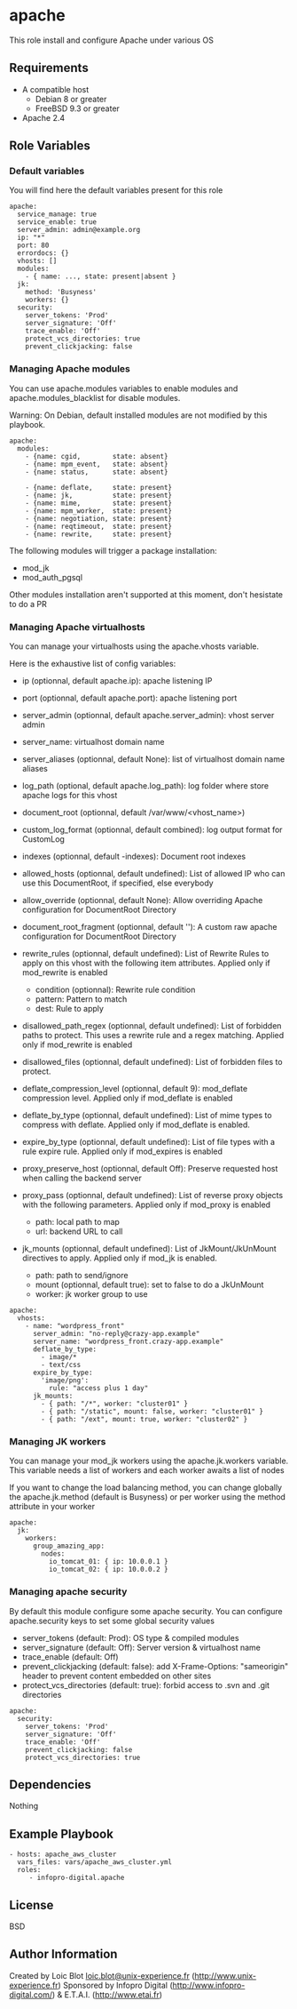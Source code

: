 # apache

This role install and configure Apache under various OS

## Requirements

* A compatible host
  * Debian 8 or greater
  * FreeBSD 9.3 or greater
* Apache 2.4

## Role Variables

### Default variables
You will find here the default variables present for this role

```
apache:
  service_manage: true
  service_enable: true
  server_admin: admin@example.org
  ip: "*"
  port: 80
  errordocs: {}
  vhosts: []
  modules:
    - { name: ..., state: present|absent }
  jk:
    method: 'Busyness'
    workers: {}
  security:
    server_tokens: 'Prod'
    server_signature: 'Off'
    trace_enable: 'Off'
    protect_vcs_directories: true
    prevent_clickjacking: false

```

### Managing Apache modules

You can use apache.modules variables to enable modules and apache.modules_blacklist for disable modules.

Warning: On Debian, default installed modules are not modified by this playbook.

```
apache:
  modules:
    - {name: cgid,        state: absent}
    - {name: mpm_event,   state: absent}
    - {name: status,      state: absent}

    - {name: deflate,     state: present}
    - {name: jk,          state: present}
    - {name: mime,        state: present}
    - {name: mpm_worker,  state: present}
    - {name: negotiation, state: present}
    - {name: reqtimeout,  state: present}
    - {name: rewrite,     state: present}
```

The following modules will trigger a package installation:

* mod_jk
* mod_auth_pgsql

Other modules installation aren't supported at this moment, don't hesistate to do a PR

### Managing Apache virtualhosts

You can manage your virtualhosts using the apache.vhosts variable.

Here is the exhaustive list of config variables:

* ip (optionnal, default apache.ip): apache listening IP
* port (optionnal, default apache.port): apache listening port
* server_admin (optionnal, default apache.server_admin): vhost server admin
* server_name: virtualhost domain name
* server_aliases (optionnal, default None): list of virtualhost domain name aliases
* log_path (optional, default apache.log_path): log folder where store apache logs for this vhost
* document_root (optionnal, default /var/www/<vhost_name>)
* custom_log_format (optionnal, default combined): log output format for CustomLog
* indexes (optionnal, default -indexes): Document root indexes
* allowed_hosts (optionnal, default undefined): List of allowed IP who can use this DocumentRoot, if specified, else everybody
* allow_override (optionnal, default None): Allow overriding Apache configuration for DocumentRoot Directory
* document_root_fragment (optionnal, default ''): A custom raw apache configuration for DocumentRoot Directory
* rewrite_rules (optionnal, default undefined): List of Rewrite Rules to apply on this vhost with the following item attributes. Applied only if mod_rewrite is enabled

  * condition (optionnal): Rewrite rule condition
  * pattern: Pattern to match
  * dest: Rule to apply

* disallowed_path_regex (optionnal, default undefined): List of forbidden paths to protect. This uses a rewrite rule and a regex matching. Applied only if mod_rewrite is enabled
* disallowed_files (optionnal, default undefined): List of forbidden files to protect.
* deflate_compression_level (optionnal, default 9): mod_deflate compression level. Applied only if mod_deflate is enabled
* deflate_by_type (optionnal, default undefined): List of mime types to compress with deflate. Applied only if mod_deflate is enabled.
* expire_by_type (optionnal, default undefined): List of file types with a rule expire rule. Applied only if mod_expires is enabled
* proxy_preserve_host (optionnal, default Off): Preserve requested host when calling the backend server
* proxy_pass (optionnal, default undefined): List of reverse proxy objects with the following parameters. Applied only if mod_proxy is enabled

  * path: local path to map
  * url: backend URL to call

* jk_mounts (optionnal, default undefined): List of JkMount/JkUnMount directives to apply. Applied only if mod_jk is enabled.

  * path: path to send/ignore
  * mount (optionnal, default true): set to false to do a JkUnMount
  * worker: jk worker group to use
```
apache:
  vhosts:
    - name: "wordpress_front"
      server_admin: "no-reply@crazy-app.example"
      server_name: "wordpress_front.crazy-app.example"
      deflate_by_type:
        - image/*
        - text/css
      expire_by_type:
        'image/png':
          rule: "access plus 1 day"
      jk_mounts:
        - { path: "/*", worker: "cluster01" }
        - { path: "/static", mount: false, worker: "cluster01" }
        - { path: "/ext", mount: true, worker: "cluster02" }
```

### Managing JK workers

You can manage your mod_jk workers using the apache.jk.workers variable. 
This variable needs a list of workers and each worker awaits a list of nodes

If you want to change the load balancing method, you can change globally the apache.jk.method (default is Busyness) 
or per worker using the method attribute in your worker
```
apache:
  jk:
    workers:
      group_amazing_app:
        nodes:
          io_tomcat_01: { ip: 10.0.0.1 }
          io_tomcat_02: { ip: 10.0.0.2 }
```

### Managing apache security

By default this module configure some apache security. You can configure apache.security keys to set some global security values

* server_tokens (default: Prod): OS type & compiled modules
* server_signature (default: Off): Server version & virtualhost name
* trace_enable (default: Off)
* prevent_clickjacking (default: false): add X-Frame-Options: "sameorigin" header to prevent content embedded on other sites
* protect_vcs_directories (default: true): forbid access to .svn and .git directories
```
apache:
  security:
    server_tokens: 'Prod'
    server_signature: 'Off'
    trace_enable: 'Off'
    prevent_clickjacking: false
    protect_vcs_directories: true
```

## Dependencies

Nothing

## Example Playbook

    - hosts: apache_aws_cluster
      vars_files: vars/apache_aws_cluster.yml
      roles:
         - infopro-digital.apache

## License

BSD

## Author Information

Created by Loic Blot <loic.blot@unix-experience.fr> (http://www.unix-experience.fr)
Sponsored by Infopro Digital (http://www.infopro-digital.com/) & E.T.A.I. (http://www.etai.fr)
